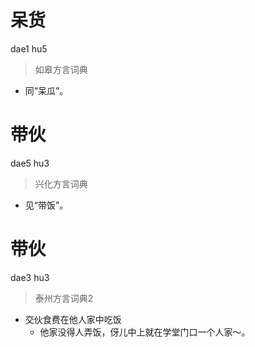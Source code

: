 # 呆货
dae1 hu5
> 如皋方言词典
- 同“呆瓜”。

# 带伙
dae5 hu3
> 兴化方言词典
- 见“带饭”。


# 带伙
dae3 hu3
> 泰州方言词典2
- 交伙食费在他人家中吃饭
  - 他家没得人弄饭，伢儿中上就在学堂门口一个人家～。